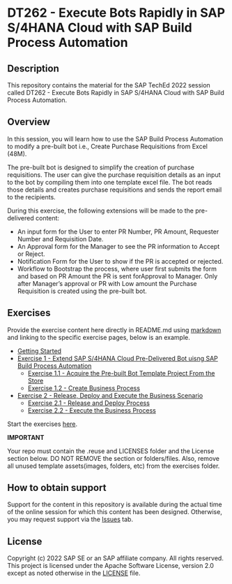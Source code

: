 # DT262 - Execute Bots Rapidly in SAP S/4HANA Cloud with SAP Build Process Automation

## Description

This repository contains the material for the SAP TechEd 2022 session called DT262 - Execute Bots Rapidly in SAP S/4HANA Cloud with SAP Build Process Automation.  

## Overview

In this session, you will learn how to use the SAP Build Process Automation to modify a pre-built bot i.e., Create Purchase Requisitions from Excel (48M). 

The pre-built bot is designed to simplify the creation of purchase requisitions. The user can give the purchase requisition details as an input to the bot by compiling them into one template excel file. The bot reads those details and creates purchase requisitions and sends the report email to the recipients. 

During this exercise, the following extensions will be made to the  pre-delivered content:
- An input form for the User to enter PR Number, PR Amount, Requester Number and Requisition Date.
- An Approval form for the Manager to see the PR information to Accept or Reject.
- Notification Form for the User to show if the PR is accepted or rejected.
- Workflow to Bootstrap the process, where user first submits the form and based on PR Amount the PR is sent forApproval to Manager. Only after Manager’s approval or PR with Low amount the Purchase Requisition is created using the pre-built bot.

## Exercises

Provide the exercise content here directly in README.md using [markdown](https://guides.github.com/features/mastering-markdown/) and linking to the specific exercise pages, below is an example.

- [Getting Started](exercises/ex0/)
- [Exercise 1 - Extend SAP S/4HANA Cloud Pre-Delivered Bot uisng SAP Build Process Automation](exercises/ex1/)
    - [Exercise 1.1 - Acquire the Pre-built Bot Template Project From the Store](exercises/ex1#exercise-11-sub-exercise-1-description)
    - [Exercise 1.2 - Create Business Process](exercises/ex1#exercise-12-sub-exercise-2-description)
- [Exercise 2 - Release, Deploy and Execute the Business Scenario](exercises/ex2/)
    - [Exercise 2.1 - Release and Deploy Process](exercises/ex2#exercise-21-sub-exercise-1-description)
    - [Exercise 2.2 - Execute the Business Process](exercises/ex2#exercise-22-sub-exercise-2-description)

  
<!---**OR** Link to the Tutorial Navigator for example...--->

Start the exercises [here](https://developers.sap.com/tutorials/abap-environment-trial-onboarding.html).

**IMPORTANT**

Your repo must contain the .reuse and LICENSES folder and the License section below. DO NOT REMOVE the section or folders/files. Also, remove all unused template assets(images, folders, etc) from the exercises folder. 

## How to obtain support

Support for the content in this repository is available during the actual time of the online session for which this content has been designed. Otherwise, you may request support via the [Issues](../../issues) tab.

## License
Copyright (c) 2022 SAP SE or an SAP affiliate company. All rights reserved. This project is licensed under the Apache Software License, version 2.0 except as noted otherwise in the [LICENSE](LICENSES/Apache-2.0.txt) file.
